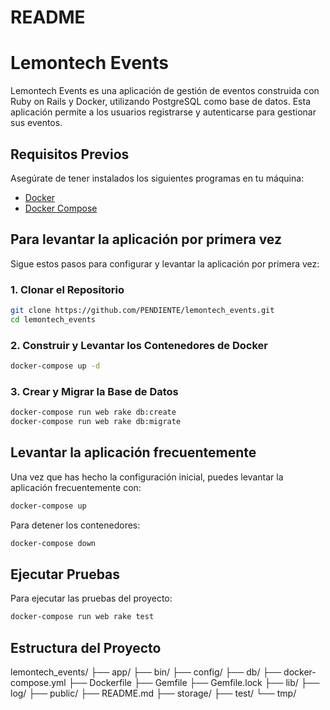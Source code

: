 # README

# Lemontech Events

Lemontech Events es una aplicación de gestión de eventos construida con Ruby on Rails y Docker, utilizando PostgreSQL como base de datos. Esta aplicación permite a los usuarios registrarse y autenticarse para gestionar sus eventos.

## Requisitos Previos

Asegúrate de tener instalados los siguientes programas en tu máquina:
- [Docker](https://www.docker.com/products/docker-desktop)
- [Docker Compose](https://docs.docker.com/compose/install/)

## Para levantar la aplicación por primera vez

Sigue estos pasos para configurar y levantar la aplicación por primera vez:

### 1. Clonar el Repositorio

```sh
git clone https://github.com/PENDIENTE/lemontech_events.git
cd lemontech_events
```

### 2. Construir y Levantar los Contenedores de Docker
```sh
docker-compose up -d
```

### 3. Crear y Migrar la Base de Datos
```sh
docker-compose run web rake db:create
docker-compose run web rake db:migrate
```

## Levantar la aplicación frecuentemente

Una vez que has hecho la configuración inicial, puedes levantar la aplicación frecuentemente con:

```sh
docker-compose up
```

Para detener los contenedores:
```sh
docker-compose down
```

## Ejecutar Pruebas

Para ejecutar las pruebas del proyecto:
```sh
docker-compose run web rake test
```

## Estructura del Proyecto

lemontech_events/
	├── app/
	├── bin/
	├── config/
	├── db/
	├── docker-compose.yml
	├── Dockerfile
	├── Gemfile
	├── Gemfile.lock
	├── lib/
	├── log/
	├── public/
	├── README.md
	├── storage/
	├── test/
	└── tmp/



